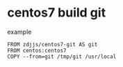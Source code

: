 # centos7 build git
example
```
FROM zdjjs/centos7-git AS git
FROM centos:centos7
COPY --from=git /tmp/git /usr/local
```

